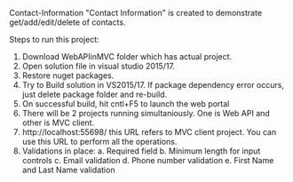 Contact-Information
"Contact Information" is created to demonstrate get/add/edit/delete of contacts.

Steps to run this project:
1. Download WebAPIinMVC folder which has actual project.
2. Open solution file in visual studio 2015/17.
3. Restore nuget packages.
4. Try to Build solution in VS2015/17. If package dependency error occurs, just delete package folder and re-build.
5. On successful build, hit cntl+F5 to launch the web portal
6. There will be 2 projects running simultaniously. One is Web API and other is MVC client.
7. http://localhost:55698/ this URL refers to MVC client project. You can use this URL to perform all the operations.
8. Validations in place: 
	a. Required field 
	b. Minimum length for input controls 
	c. Email validation 
	d. Phone number validation
  e. First Name and Last Name validation
